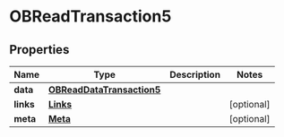 
# OBReadTransaction5

## Properties
Name | Type | Description | Notes
------------ | ------------- | ------------- | -------------
**data** | [**OBReadDataTransaction5**](OBReadDataTransaction5.md) |  | 
**links** | [**Links**](Links.md) |  |  [optional]
**meta** | [**Meta**](Meta.md) |  |  [optional]



